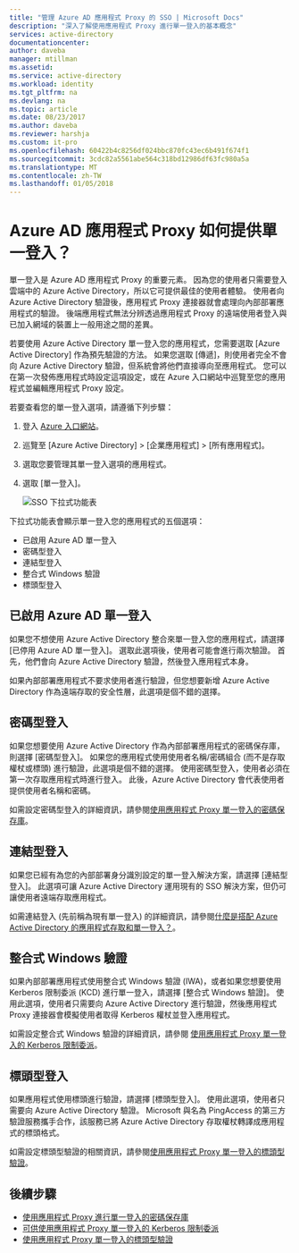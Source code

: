 ```yaml
---
title: "管理 Azure AD 應用程式 Proxy 的 SSO | Microsoft Docs"
description: "深入了解使用應用程式 Proxy 進行單一登入的基本概念"
services: active-directory
documentationcenter: 
author: daveba
manager: mtillman
ms.assetid: 
ms.service: active-directory
ms.workload: identity
ms.tgt_pltfrm: na
ms.devlang: na
ms.topic: article
ms.date: 08/23/2017
ms.author: daveba
ms.reviewer: harshja
ms.custom: it-pro
ms.openlocfilehash: 60422b4c8256df024bbc870fc43ec6b491f674f1
ms.sourcegitcommit: 3cdc82a5561abe564c318bd12986df63fc980a5a
ms.translationtype: MT
ms.contentlocale: zh-TW
ms.lasthandoff: 01/05/2018
---
```

# <a name="how-does-azure-ad-application-proxy-provide-single-sign-on"></a>Azure AD 應用程式 Proxy 如何提供單一登入？

單一登入是 Azure AD 應用程式 Proxy 的重要元素。  因為您的使用者只需要登入雲端中的 Azure Active Directory，所以它可提供最佳的使用者體驗。 使用者向 Azure Active Directory 驗證後，應用程式 Proxy 連接器就會處理向內部部署應用程式的驗證。 後端應用程式無法分辨透過應用程式 Proxy 的遠端使用者登入與已加入網域的裝置上一般用途之間的差異。 

若要使用 Azure Active Directory 單一登入您的應用程式，您需要選取 [Azure Active Directory] 作為預先驗證的方法。 如果您選取 [傳遞]，則使用者完全不會向 Azure Active Directory 驗證，但系統會將他們直接導向至應用程式。 您可以在第一次發佈應用程式時設定這項設定，或在 Azure 入口網站中巡覽至您的應用程式並編輯應用程式 Proxy 設定。 

若要查看您的單一登入選項，請遵循下列步驟：

1. 登入 [Azure 入口網站](https://portal.azure.com)。
2. 巡覽至 [Azure Active Directory]  >  [企業應用程式]  >  [所有應用程式]。
3. 選取您要管理其單一登入選項的應用程式。
4. 選取 [單一登入]。

   ![SSO 下拉式功能表](./media/application-proxy-sso-overview/single-sign-on-mode.png)

下拉式功能表會顯示單一登入您的應用程式的五個選項：

* 已啟用 Azure AD 單一登入
* 密碼型登入
* 連結型登入
* 整合式 Windows 驗證
* 標頭型登入

## <a name="azure-ad-single-sign-on-disabled"></a>已啟用 Azure AD 單一登入

如果您不想使用 Azure Active Directory 整合來單一登入您的應用程式，請選擇 [已停用 Azure AD 單一登入]。 選取此選項後，使用者可能會進行兩次驗證。 首先，他們會向 Azure Active Directory 驗證，然後登入應用程式本身。 

如果內部部署應用程式不要求使用者進行驗證，但您想要新增 Azure Active Directory 作為遠端存取的安全性層，此選項是個不錯的選擇。 

## <a name="password-based-sign-on"></a>密碼型登入

如果您想要使用 Azure Active Directory 作為內部部署應用程式的密碼保存庫，則選擇 [密碼型登入]。 如果您的應用程式使用使用者名稱/密碼組合 (而不是存取權杖或標頭) 進行驗證，此選項是個不錯的選擇。 使用密碼型登入，使用者必須在第一次存取應用程式時進行登入。 此後，Azure Active Directory 會代表使用者提供使用者名稱和密碼。 

如需設定密碼型登入的詳細資訊，請參閱[使用應用程式 Proxy 單一登入的密碼保存庫](application-proxy-sso-azure-portal.md)。

## <a name="linked-sign-on"></a>連結型登入

如果您已經有為您的內部部署身分識別設定的單一登入解決方案，請選擇 [連結型登入]。 此選項可讓 Azure Active Directory 運用現有的 SSO 解決方案，但仍可讓使用者遠端存取應用程式。 

如需連結登入 (先前稱為現有單一登入) 的詳細資訊，請參閱[什麼是搭配 Azure Active Directory 的應用程式存取和單一登入？](active-directory-appssoaccess-whatis.md#how-does-single-sign-on-with-azure-active-directory-work)。

## <a name="integrated-windows-authentication"></a>整合式 Windows 驗證

如果內部部署應用程式使用整合式 Windows 驗證 (IWA)，或者如果您想要使用 Kerberos 限制委派 (KCD) 進行單一登入，請選擇 [整合式 Windows 驗證]。 使用此選項，使用者只需要向 Azure Active Directory 進行驗證，然後應用程式 Proxy 連接器會模擬使用者取得 Kerberos 權杖並登入應用程式。 

如需設定整合式 Windows 驗證的詳細資訊，請參閱 [使用應用程式 Proxy 單一登入的 Kerberos 限制委派](active-directory-application-proxy-sso-using-kcd.md)。

## <a name="header-based-sign-on"></a>標頭型登入 

如果應用程式使用標頭進行驗證，請選擇 [標頭型登入]。 使用此選項，使用者只需要向 Azure Active Directory 驗證。 Microsoft 與名為 PingAccess 的第三方驗證服務攜手合作，該服務已將 Azure Active Directory 存取權杖轉譯成應用程式的標頭格式。 

如需設定標頭型驗證的相關資訊，請參閱[使用應用程式 Proxy 單一登入的標頭型驗證](application-proxy-ping-access.md)。

## <a name="next-steps"></a>後續步驟

- [使用應用程式 Proxy 進行單一登入的密碼保存庫](application-proxy-sso-azure-portal.md)
- [可供使用應用程式 Proxy 單一登入的 Kerberos 限制委派](active-directory-application-proxy-sso-using-kcd.md)
- [使用應用程式 Proxy 單一登入的標頭型驗證](application-proxy-ping-access.md) 
